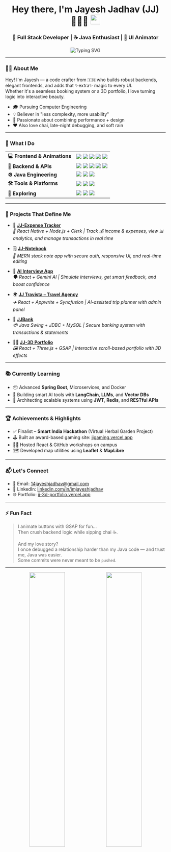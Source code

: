 <h1 align="center">
  Hey there, I'm Jayesh Jadhav (JJ) 👨‍💻✨
  <img src="https://media.giphy.com/media/hvRJCLFzcasrR4ia7z/giphy.gif" width="30px">
</h1>

<h3 align="center">🚀 Full Stack Developer | ☕ Java Enthusiast | 🎨 UI Animator</h3>

<p align="center">
  <img src="https://readme-typing-svg.demolab.com?font=Fira+Code&weight=600&size=22&duration=2800&pause=1000&center=true&vCenter=true&width=500&lines=Building+scalable+web+applications;Java+%7C+Spring+Boot+%7C+React;Creating+immersive+UI+animations;Exploring+AI+integration+patterns" alt="Typing SVG" />
</p>

---

### 🧑‍💻 About Me

Hey! I'm Jayesh — a code crafter from 🇮🇳 who builds robust backends, elegant frontends, and adds that ✨extra✨ magic to every UI.  
Whether it's a seamless booking system or a 3D portfolio, I love turning logic into interactive beauty.

- 🎓 Pursuing Computer Engineering  
- 💡 Believer in "less complexity, more usability"  
- 🧩 Passionate about combining performance + design  
- ❤️ Also love chai, late-night debugging, and soft rain

---

### 💼 What I Do

<table>
<tr>
  <td><b>💻 Frontend & Animations</b></td>
  <td>
    <img src="https://img.shields.io/badge/React-61DAFB?style=flat&logo=react&logoColor=white" />
    <img src="https://img.shields.io/badge/Next.js-000000?style=flat&logo=next.js" />
    <img src="https://img.shields.io/badge/GSAP-88CE02?style=flat&logo=greensock&logoColor=white" />
    <img src="https://img.shields.io/badge/TailwindCSS-38B2AC?style=flat&logo=tailwind-css" />
    <img src="https://img.shields.io/badge/C%2B%2B-00599C?style=flat&logo=c%2B%2B&logoColor=white" />
  </td>
</tr>
<tr>
  <td><b>🧪 Backend & APIs</b></td>
  <td>
    <img src="https://img.shields.io/badge/Node.js-339933?style=flat&logo=node.js&logoColor=white" />
    <img src="https://img.shields.io/badge/Express.js-000000?style=flat&logo=express&logoColor=white" />
    <img src="https://img.shields.io/badge/Spring%20Boot-6DB33F?style=flat&logo=spring-boot&logoColor=white" />
    <img src="https://img.shields.io/badge/MongoDB-47A248?style=flat&logo=mongodb&logoColor=white" />
    <img src="https://img.shields.io/badge/MySQL-4479A1?style=flat&logo=mysql&logoColor=white" />
  </td>
</tr>
<tr>
  <td><b>⚙️ Java Engineering</b></td>
  <td>
    <img src="https://img.shields.io/badge/Java-007396?style=flat&logo=java&logoColor=white" />
    <img src="https://img.shields.io/badge/Swing-ED8B00?style=flat" />
    <img src="https://img.shields.io/badge/DSA-000000?style=flat" />
  </td>
</tr>
<tr>
  <td><b>🛠️ Tools & Platforms</b></td>
  <td>
    <img src="https://img.shields.io/badge/Postman-FF6C37?style=flat&logo=postman&logoColor=white" />
    <img src="https://img.shields.io/badge/Render-46E3B7?style=flat&logo=render&logoColor=white" />
    <img src="https://img.shields.io/badge/Netlify-00C7B7?style=flat&logo=netlify&logoColor=white" />
  </td>
</tr>
<tr>
  <td><b>🧠 Exploring</b></td>
  <td>
    <img src="https://img.shields.io/badge/Machine%20Learning-FF9900?style=flat" />
    <img src="https://img.shields.io/badge/LangChain-0A0A0A?style=flat" />
    <img src="https://img.shields.io/badge/React%20Native-61DAFB?style=flat&logo=react" />
  </td>
</tr>
</table>

---

### 🚀 Projects That Define Me

- 📨 [**JJ-Expense Tracker**](https://github.com/imjayeshjadhav/JJ-ExpenseTracker)  
  _📱 React Native + Node.js + Clerk | Track 💰 income & expenses, view 📊 analytics, and manage transactions in real time_

- 🗒️ [**JJ-Notebook**](https://github.com/imjayeshjadhav/JJ-Notebook)  
  _🧾 MERN stack note app with secure auth, responsive UI, and real-time editing_

- 🧠 [**AI Interview App**](https://github.com/imjayeshjadhav/ai_interview)  
  _🗣️ React + Gemini AI | Simulate interviews, get smart feedback, and boost confidence_

- 🌍 [**JJ Travista – Travel Agency**](https://github.com/your-repo)  
  _✈️ React + Appwrite + Syncfusion | AI-assisted trip planner with admin panel_

- 🏦 [**JJBank**](https://github.com/imjayeshjadhav/jjbank)  
  _💳 Java Swing + JDBC + MySQL | Secure banking system with transactions & statements_

- 🧑‍💻 [**JJ-3D Portfolio**](https://github.com/imjayeshjadhav/JJ-3D.Portfolio)  
  _🖼️ React + Three.js + GSAP | Interactive scroll-based portfolio with 3D effects_

---

### 📚 Currently Learning

- 📦 Advanced **Spring Boot**, Microservices, and Docker  
- 🤖 Building smart AI tools with **LangChain**, **LLMs**, and **Vector DBs**  
- 🧱 Architecting scalable systems using **JWT**, **Redis**, and **RESTful APIs**

---

### 🏆 Achievements & Highlights

- ✅ Finalist – **Smart India Hackathon** (Virtual Herbal Garden Project)  
- 🕹️ Built an award-based gaming site: [jjgaming.vercel.app](https://jjgaming.vercel.app)  
- 👨‍🏫 Hosted React & GitHub workshops on campus  
- 🗺️ Developed map utilities using **Leaflet** & **MapLibre**

---

### 📬 Let's Connect

- 📧 Email: [14jayeshjadhav@gmail.com](mailto:14jayeshjadhav@gmail.com)  
- 💼 LinkedIn: [linkedin.com/in/imjayeshjadhav](https://www.linkedin.com/in/jayesh-jadhav-813b36291/)  
- 🌐 Portfolio: [jj-3d-portfolio.vercel.app](https://jj-3d-portfolio.vercel.app)  

---

### ⚡ Fun Fact

> I animate buttons with GSAP for fun...  
> Then crush backend logic while sipping chai ☕.  
>  
> And my love story?  
> I once debugged a relationship harder than my Java code — and trust me, Java was easier.  
> Some commits were never meant to be `pushed`. 

---

<p align="center">
  <img src="https://github-readme-stats.vercel.app/api?username=imjayeshjadhav&show_icons=true&theme=tokyonight" width="47%" />
  <img src="https://github-readme-streak-stats.herokuapp.com/?user=imjayeshjadhav&theme=tokyonight" width="47%" />
</p>
